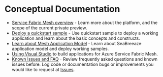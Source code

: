 # Conceptual Documentation

* [Service Fabric Mesh overview](../../README.md) - Learn more about the platform, and the scope of the current private preview.
* [Deploy a quickstart sample](./application-deployment-quickstart.md) - Use quickstart sample to deploy a working application and learn about the basic concepts and constructs.
* [Learn about Mesh Application Model](./appmodel-overview.md) - Learn about SeaBreeaze application model and deploy working samples.
* [Using Visual Studio](./setup-developer-environment-sdk.md) to build applications for Azure Service Fabric Mesh.
* [Known Issues and FAQ](./FAQ-and-KnownIssues.md) - Review frequently asked questions and known issues before. Log code or documentation bugs or improvements you would like to request at [Issues](https://github.com/Azure/seabreeze-preview-pr/issues).
